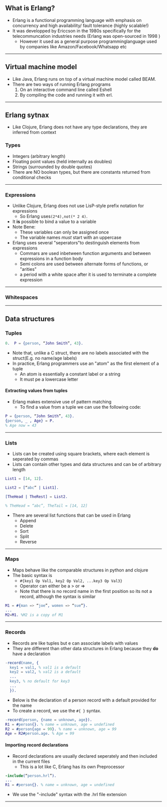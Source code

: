 ## What is Erlang? 
- Erlang is a functional programming language with emphasis on concurrency and high availability/ fault tolerance (highly scalable!)
- It was developped by Ericcson in the 1980s specifically for the telecommuncation industries needs (Erlang was open-sourced in 1998 )
	- However it used as a general purpose programminglanguage used by companies like Amazon/Facebook/Whatsapp etc
---
## Virtual machine model 
- Like Java, Erlang runs on top of a virtual machine model called BEAM. 
- There are two ways of running Erlang programs
	1. On an interactive command line called Eshell
	2. By compiling the code and running it with erl.
---
## Erlang sytnax 
- Like Clojure, Erlang does not have any type declarations, they are inferred from context
### Types
- Integers (arbitrary length)
- Floating point values (held internally as doubles)
- Strings (surrounded by double quotes)
- There are NO boolean types, but there are constants returned from conditional checks
---
### Expressions
- Unlike Clojure, Erlang does not use LisP-style prefix notation for expressions 
	- So Erlang uses`(2*4),not(* 2 4)`.
- It **is** possible to bind a value to a variable 
- Note Bene:
	- These variables can only be assigned once 
	- The variable names *must* start with an uppercase
- Erlang uses several "seperators"to destinguish elements from expressions
	- Commars are used inbetween function arguments and between expressions in a function body 
	- Semi colons are used between alternate forms of functions, or "arities"
	- a period with a white space after it is used to terminate a complete expression
---
### Whitespaces 
---
## Data structures
### Tuples 
```erlang
0.  P = {person, “John Smith”, 43}.
```
- Note that, unlike a C struct, there are no labels associated with the struct(E.g. no name/age labels)
- In practice, Erlang programmers use an "atom" as the first element of a tuple
	- An atom is essentially a constant label or a string
	- It must pe a lowercase letter
#### Extracting values from tuples 
- Erlang makes extensive use of pattern matching 
	- To find a value from a tuple we can use the following code: 
```erlang
P = {person, “John Smith”, 43}.
{person, _ , Age} = P.
% Age now = 43
```
---
### Lists
- Lists can be created using square brackets, where each element is seperated by commas
- Lists can contain other types and data structures and can be of arbitrary length 
```erlang 
List1 = [14, 12].

List2 = [“abc” | List1].

[TheHead | TheRest] = List2.

% TheHead = “abc”, TheTail = [14, 12]
```
- There are several list functions that can be used in Erlang 
	- Append
	- Delete
	- Sort
	- Split
	- Reverse
---
### Maps
- Maps behave like the comparable structures in python and clojure
- The basic syntax is 
	- `#{key1 Op Val1, key2 Op Val2, ...key3 Op Val3}`
	- Operator can either be a > or =>
	- Note that there is no record name in the first position so its not a record, although the syntax is similar 
```erlang 
M1 = #{man => “joe”, women => “sue”}. 
...  
M2=M1. %M2 is a copy of M1
```
---
### Records
- Records are like tuples but e can associate labels with values
- They are different than other data structures in Erlang because they **do** have a declaration
```erlang 
-record(name, {
  key1 = val1, % val1 is a default
  key2 = val2, % val2 is a default
  ...
  key3, % no default for key3
  ... 
  }).
```
- Below is the declaration of a person record with a default provided for the name 
- To create a record, we use the `#{ }` syntax.
```Erlang
-record(person, {name = unknown, age}).
R1 = #person{}. % name = unknown, age = undefined
R2 = #person{age = 99}. % name = unknown, age = 99
Age = R2#person.age. % Age = 99
```
#### Importing record declarations
- Record declarations are usually declared seperately and then included in the current files 
	- This is a lot like C, Erlang has its own Preprocessor
```erlang
-include(“person.hrl”).
...
R1 = #person{}. % name = unknown, age = undefined
```
- We use the "-include" syntax with the .hrl file extension

---